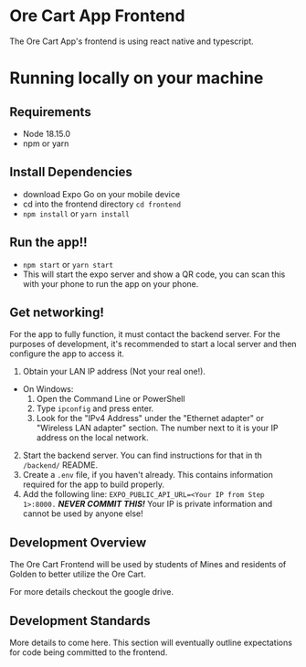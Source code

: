 # Ore Cart App Frontend

The Ore Cart App's frontend is using react native and typescript.

# Running locally on your machine

## Requirements
- Node 18.15.0 
- npm or yarn

## Install Dependencies
- download Expo Go on your mobile device
- cd into the frontend directory `cd frontend`
- `npm install` or `yarn install`

## Run the app!!
- `npm start` or `yarn start`
- This will start the expo server and show a QR code, you can scan this with your phone to run the app on your phone.

## Get networking!

For the app to fully function, it must contact the backend server. For the purposes of development, it's recommended
to start a local server and then configure the app to access it.

1. Obtain your LAN IP address (Not your real one!).
  - On Windows:
    1. Open the Command Line or PowerShell
    2. Type `ipconfig` and press enter.
    3. Look for the "IPv4 Address" under the "Ethernet adapter" or "Wireless LAN adapter" section. The number next to
    it is your IP address on the local network.
2. Start the backend server. You can find instructions for that in th `/backend/` README.
3. Create a `.env` file, if you haven't already. This contains information required for the app to build properly.
4. Add the following line: `EXPO_PUBLIC_API_URL=<Your IP from Step 1>:8000.` ***NEVER COMMIT THIS!*** Your IP is
private information and cannot be used by anyone else!

## Development Overview

The Ore Cart Frontend will be used by students of Mines and residents of Golden to better utilize the Ore Cart. 

For more details checkout the google drive.

## Development Standards

More details to come here. This section will eventually outline expectations for code being committed to the frontend.
